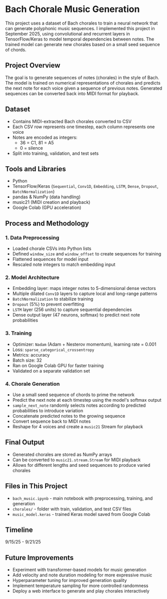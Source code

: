 # Bach Chorale Music Generation

This project uses a dataset of Bach chorales to train a neural network that can generate polyphonic music sequences. I implemented this project in September 2025, using convolutional and recurrent layers in TensorFlow/Keras to model temporal dependencies between notes. The trained model can generate new chorales based on a small seed sequence of chords.

## Project Overview

The goal is to generate sequences of notes (chorales) in the style of Bach. The model is trained on numerical representations of chorales and predicts the next note for each voice given a sequence of previous notes. Generated sequences can be converted back into MIDI format for playback.

## Dataset

- Contains MIDI-extracted Bach chorales converted to CSV
- Each CSV row represents one timestep, each column represents one voice
- Notes are encoded as integers:
  - 36 = C1, 81 = A5
  - 0 = silence
- Split into training, validation, and test sets

## Tools and Libraries

- Python  
- TensorFlow/Keras (`Sequential`, `Conv1D`, `Embedding`, `LSTM`, `Dense`, `Dropout`, `BatchNormalization`)  
- pandas & NumPy (data handling)  
- music21 (MIDI creation and playback)  
- Google Colab (GPU acceleration)

## Process and Methodology

### 1. Data Preprocessing
- Loaded chorale CSVs into Python lists
- Defined `window_size` and `window_offset` to create sequences for training
- Flattened sequences for model input
- Rescaled note integers to match embedding input

### 2. Model Architecture
- Embedding layer: maps integer notes to 5-dimensional dense vectors
- Multiple dilated `Conv1D` layers to capture local and long-range patterns
- `BatchNormalization` to stabilize training
- `Dropout` (5%) to prevent overfitting
- `LSTM` layer (256 units) to capture sequential dependencies
- Dense output layer (47 neurons, softmax) to predict next note probabilities

### 3. Training
- Optimizer: `Nadam` (Adam + Nesterov momentum), learning rate = 0.001
- Loss: `sparse_categorical_crossentropy`
- Metrics: accuracy
- Batch size: 32
- Ran on Google Colab GPU for faster training
- Validated on a separate validation set

### 4. Chorale Generation
- Use a small seed sequence of chords to prime the network
- Predict the next note at each timestep using the model's softmax output
- `sample_next_note` randomly selects notes according to predicted probabilities to introduce variation
- Concatenate predicted notes to the growing sequence
- Convert sequence back to MIDI notes
- Reshape for 4 voices and create a `music21` Stream for playback

## Final Output

- Generated chorales are stored as NumPy arrays
- Can be converted to `music21.stream.Stream` for MIDI playback
- Allows for different lengths and seed sequences to produce varied chorales

## Files in This Project

- `bach_music.ipynb` - main notebook with preprocessing, training, and generation
- `chorales/` - folder with train, validation, and test CSV files
- `music_model.keras` - trained Keras model saved from Google Colab

## Timeline

9/15/25 - 9/21/25

## Future Improvements

- Experiment with transformer-based models for music generation  
- Add velocity and note duration modeling for more expressive music  
- Hyperparameter tuning for improved generation quality  
- Implement temperature sampling for more controlled randomness  
- Deploy a web interface to generate and play chorales interactively
